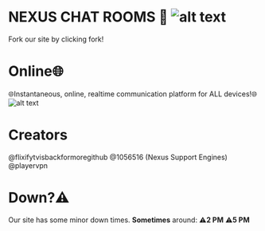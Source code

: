 # NEXUS CHAT ROOMS 💬 ![alt text](https://nexus-chat-rooms.github.io/nexuschatroom/nexus.png)
Fork our site by clicking fork!

# Online🌐
🌐Instantaneous, online, realtime communication platform for ALL devices!🌐 ![alt text](https://nexus-chat-rooms.github.io/nexuschatroom/onlinereadme.jpeg)

# Creators
@flixifytvisbackformoregithub
@1056516 (Nexus Support Engines)
@playervpn

# Down?⚠️
Our site has some minor down times. **Sometimes** around: 
⚠️**2 PM**
⚠️**5 PM**
